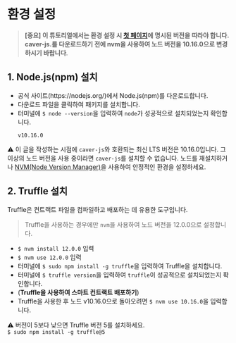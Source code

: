 # 환경 설정

> **[중요] 이 튜토리얼에서는 환경 설정 시 [첫 페이지](count-dapp.md#testing-environment)에 명시된 버전을 따라야 합니다. caver-js.를 다운로드하기 전에 nvm을 사용하여 노드 버전을 10.16.0으로 변경하시기 바랍니다**.

## 1. Node.js(npm) 설치 <a id="1-install-node-js-npm"></a>

- 공식 사이트(https\://nodejs.org/)에서 Node.js(npm)를 다운로드합니다.
- 다운로드 파일을 클릭하여 패키지를 설치합니다.
- 터미널에 `$ node --version`을 입력하여 `node`가 성공적으로 설치되었는지 확인합니다.
  ```
  v10.16.0
  ```

⚠ 이 글을 작성하는 시점에 `caver-js`와 호환되는 최신 LTS 버전은 10.16.0입니다. 그 이상의 노드 버전을 사용 중이라면 `caver-js`를 설치할 수 없습니다. 노드를 재설치하거나 [NVM(Node Version Manager)](https://github.com/nvm-sh/nvm)을 사용하여 안정적인 환경을 설정하세요.

## 2. Truffle 설치 <a id="2-install-truffle"></a>

Truffle은 컨트랙트 파일을 컴파일하고 배포하는 데 유용한 도구입니다.

> Truffle을 사용하는 경우에만 `nvm`을 사용하여 노드 버전을 12.0.0으로 설정합니다.

- `$ nvm install 12.0.0` 입력
- `$ nvm use 12.0.0` 입력
- 터미널에 `$ sudo npm install -g truffle`을 입력하여 Truffle을 설치합니다.
- 터미널에 `$ truffle version`을 입력하여 `truffle`이 성공적으로 설치되었는지 확인합니다.
- (**Truffle을 사용하여 스마트 컨트랙트 배포하기**)
- Truffle을 사용한 후 노드 v10.16.0으로 돌아오려면 `$ nvm use 10.16.0`을 입력합니다.

⚠ 버전이 5보다 낮으면 Truffle 버전 5를 설치하세요.\
`$ sudo npm install -g truffle@5`
